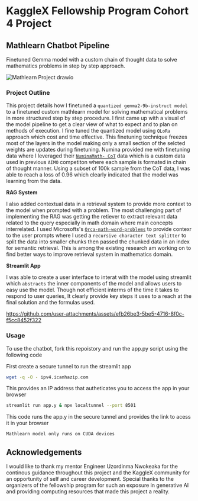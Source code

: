 # KaggleX Fellowship Program Cohort 4 Project

## Mathlearn Chatbot Pipeline
Finetuned Gemma model with a custom chain of thought data to solve mathematics problems in step by step approach.

![Mathlearn Project drawio](https://github.com/user-attachments/assets/745926e0-56c5-4403-a0d0-8d8cc37cd088)

### Project Outline
This project details how I finetuned a `quantized gemma2-9b-instruct model` to a finetuned custom mathlearn model for solving mathematical problems in more structured step by step procedure. I first came up with a visual of the model pipeline to get a clear view of what to expect and to plan on methods of execution. I fine tuned the quantized model using `QLoRa `approach which cost and time effective. This finetuning technique freezes most of the layers in the model making only a small section of the selcted weights are updates during finetuning. Numina provided me with finetuning data where I leveraged their <a href='https://huggingface.co/datasets/AI-MO/NuminaMath-CoT'>`NuminaMath- CoT`<a/> data which is a custom data used in previous `AIMO` competiton where each sample is formated in chain of thought manner. Using a subset of 100k sample from the CoT data, I was able to reach a loss of 0.96 which clearly indicated that the model was learning from the data.

<b> RAG System </b>

I also added contextual data in a retrieval system to provide more context to the model when prompted with a problem. The most challenging part of implementing the RAG was getting the retiever to extract relevant data related to the query especially in math domain where main concepts interrelated. 
I used Microsofts's <a href='https://huggingface.co/datasets/microsoft/orca-math-word-problems-200k'>`Orca-math-word-problems`<a/> to provide contexr to the user prompts where I used a `recursive character text splitter` to split the data into smaller chunks then passed the chunked data in an index for semantic retrieval. This is among the existing research am working on to find better ways to improve retrieval system in mathematics domain.

<b> Streamlit App</b>

I was able to create a user interface to interat with the model using streamlit which `abstracts` the inner components of the model and allows users to easy use the model. Though not efficient interms of the time it takes to respond to user queries, It clearly provide key steps it uses to a reach at the final solution and the formulas used. 




https://github.com/user-attachments/assets/efb26be3-5be5-4716-8f0c-f5cc8452f322



### Usage
To use the chatbot, fork this repoistory and run the app.py script using the following code

First create a secure tunnel to run the streamlit app

```bash
wget -q -O - ipv4.icanhazip.com
```
This provides an IP address that autheticates you to access the app in your browser

```bash
streamlit run app.y & npx localtunnel --port 8501
```
This code runs the app.y in the secure tunnel and provides the link to acess it in your browser

```plaintext
Mathlearn model only runs on CUDA devices
```

## Acknowledgements

I would like to thank my mentor Engineer Uzordinma Nwokeaka for the continous guidance throughout this project and the KaggleX community for an opportunity of self and career development. Special thanks to the organizers of the fellowship program for such an exposure in generative AI and providing computing resources that made this project a reality.

